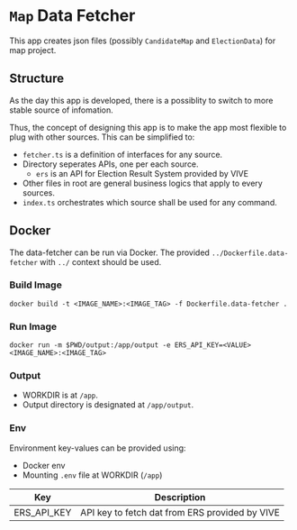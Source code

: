 # `Map` Data Fetcher
This app creates json files (possibly `CandidateMap` and `ElectionData`) for map project.

## Structure
As the day this app is developed, there is a possiblity to switch to more stable source of infomation.

Thus, the concept of designing this app is to make the app most flexible to plug with other sources. This can be simplified to:
- `fetcher.ts` is a definition of interfaces for any source.
- Directory seperates APIs, one per each source.
  - `ers` is an API for Election Result System provided by VIVE
- Other files in root are general business logics that apply to every sources.
- `index.ts` orchestrates which source shall be used for any command.

## Docker
The data-fetcher can be run via Docker. The provided `../Dockerfile.data-fetcher` with `../` context should be used.

### Build Image
```
docker build -t <IMAGE_NAME>:<IMAGE_TAG> -f Dockerfile.data-fetcher .
```

### Run Image
```
docker run -m $PWD/output:/app/output -e ERS_API_KEY=<VALUE> <IMAGE_NAME>:<IMAGE_TAG>
```
### Output
- WORKDIR is at `/app`.
- Output directory is designated at `/app/output`.
### Env
Environment key-values can be provided using:
- Docker env
- Mounting `.env` file at WORKDIR (`/app`)

|Key        |Description                                   |
|-----------|----------------------------------------------|
|ERS_API_KEY|API key to fetch dat from ERS provided by VIVE|